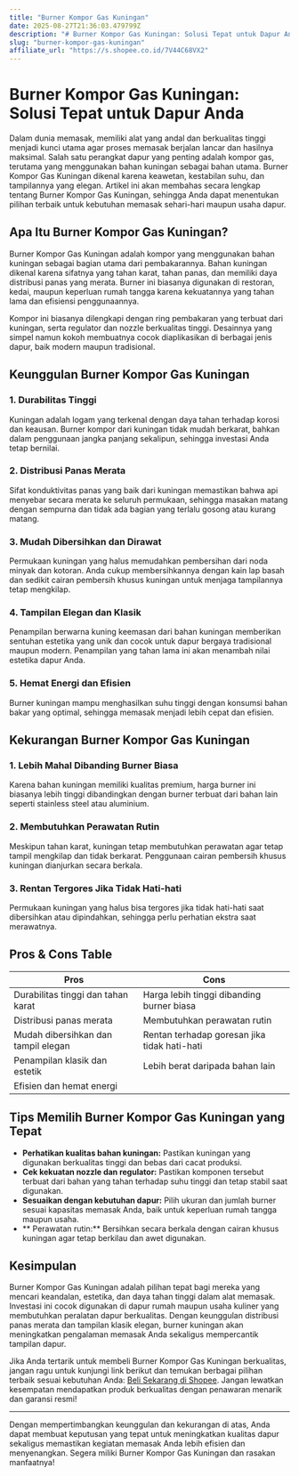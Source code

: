 ```yaml
---
title: "Burner Kompor Gas Kuningan"
date: 2025-08-27T21:36:03.479799Z
description: "# Burner Kompor Gas Kuningan: Solusi Tepat untuk Dapur Anda..."
slug: "burner-kompor-gas-kuningan"
affiliate_url: "https://s.shopee.co.id/7V44C68VX2"
---
```

# Burner Kompor Gas Kuningan: Solusi Tepat untuk Dapur Anda

Dalam dunia memasak, memiliki alat yang andal dan berkualitas tinggi menjadi kunci utama agar proses memasak berjalan lancar dan hasilnya maksimal. Salah satu perangkat dapur yang penting adalah kompor gas, terutama yang menggunakan bahan kuningan sebagai bahan utama. Burner Kompor Gas Kuningan dikenal karena keawetan, kestabilan suhu, dan tampilannya yang elegan. Artikel ini akan membahas secara lengkap tentang Burner Kompor Gas Kuningan, sehingga Anda dapat menentukan pilihan terbaik untuk kebutuhan memasak sehari-hari maupun usaha dapur.

## Apa Itu Burner Kompor Gas Kuningan?

Burner Kompor Gas Kuningan adalah kompor yang menggunakan bahan kuningan sebagai bagian utama dari pembakarannya. Bahan kuningan dikenal karena sifatnya yang tahan karat, tahan panas, dan memiliki daya distribusi panas yang merata. Burner ini biasanya digunakan di restoran, kedai, maupun keperluan rumah tangga karena kekuatannya yang tahan lama dan efisiensi penggunaannya.

Kompor ini biasanya dilengkapi dengan ring pembakaran yang terbuat dari kuningan, serta regulator dan nozzle berkualitas tinggi. Desainnya yang simpel namun kokoh membuatnya cocok diaplikasikan di berbagai jenis dapur, baik modern maupun tradisional.

## Keunggulan Burner Kompor Gas Kuningan

### 1. Durabilitas Tinggi

Kuningan adalah logam yang terkenal dengan daya tahan terhadap korosi dan keausan. Burner kompor dari kuningan tidak mudah berkarat, bahkan dalam penggunaan jangka panjang sekalipun, sehingga investasi Anda tetap bernilai.

### 2. Distribusi Panas Merata

Sifat konduktivitas panas yang baik dari kuningan memastikan bahwa api menyebar secara merata ke seluruh permukaan, sehingga masakan matang dengan sempurna dan tidak ada bagian yang terlalu gosong atau kurang matang.

### 3. Mudah Dibersihkan dan Dirawat

Permukaan kuningan yang halus memudahkan pembersihan dari noda minyak dan kotoran. Anda cukup membersihkannya dengan kain lap basah dan sedikit cairan pembersih khusus kuningan untuk menjaga tampilannya tetap mengkilap.

### 4. Tampilan Elegan dan Klasik

Penampilan berwarna kuning keemasan dari bahan kuningan memberikan sentuhan estetika yang unik dan cocok untuk dapur bergaya tradisional maupun modern. Penampilan yang tahan lama ini akan menambah nilai estetika dapur Anda.

### 5. Hemat Energi dan Efisien

Burner kuningan mampu menghasilkan suhu tinggi dengan konsumsi bahan bakar yang optimal, sehingga memasak menjadi lebih cepat dan efisien.

## Kekurangan Burner Kompor Gas Kuningan

### 1. Lebih Mahal Dibanding Burner Biasa

Karena bahan kuningan memiliki kualitas premium, harga burner ini biasanya lebih tinggi dibandingkan dengan burner terbuat dari bahan lain seperti stainless steel atau aluminium.

### 2. Membutuhkan Perawatan Rutin

Meskipun tahan karat, kuningan tetap membutuhkan perawatan agar tetap tampil mengkilap dan tidak berkarat. Penggunaan cairan pembersih khusus kuningan dianjurkan secara berkala.

### 3. Rentan Tergores Jika Tidak Hati-hati

Permukaan kuningan yang halus bisa tergores jika tidak hati-hati saat dibersihkan atau dipindahkan, sehingga perlu perhatian ekstra saat merawatnya.

## Pros & Cons Table

| **Pros**                                       | **Cons**                                            |
|------------------------------------------------|-----------------------------------------------------|
| Durabilitas tinggi dan tahan karat            | Harga lebih tinggi dibanding burner biasa         |
| Distribusi panas merata                         | Membutuhkan perawatan rutin                        |
| Mudah dibersihkan dan tampil elegan           | Rentan terhadap goresan jika tidak hati-hati     |
| Penampilan klasik dan estetik                   | Lebih berat daripada bahan lain                  |
| Efisien dan hemat energi                      |                                                     |

## Tips Memilih Burner Kompor Gas Kuningan yang Tepat

- **Perhatikan kualitas bahan kuningan:** Pastikan kuningan yang digunakan berkualitas tinggi dan bebas dari cacat produksi.
- **Cek kekuatan nozzle dan regulator:** Pastikan komponen tersebut terbuat dari bahan yang tahan terhadap suhu tinggi dan tetap stabil saat digunakan.
- **Sesuaikan dengan kebutuhan dapur:** Pilih ukuran dan jumlah burner sesuai kapasitas memasak Anda, baik untuk keperluan rumah tangga maupun usaha.
- ** Perawatan rutin:** Bersihkan secara berkala dengan cairan khusus kuningan agar tetap berkilau dan awet digunakan.

## Kesimpulan

Burner Kompor Gas Kuningan adalah pilihan tepat bagi mereka yang mencari keandalan, estetika, dan daya tahan tinggi dalam alat memasak. Investasi ini cocok digunakan di dapur rumah maupun usaha kuliner yang membutuhkan peralatan dapur berkualitas. Dengan keunggulan distribusi panas merata dan tampilan klasik elegan, burner kuningan akan meningkatkan pengalaman memasak Anda sekaligus mempercantik tampilan dapur.

Jika Anda tertarik untuk membeli Burner Kompor Gas Kuningan berkualitas, jangan ragu untuk kunjungi link berikut dan temukan berbagai pilihan terbaik sesuai kebutuhan Anda: [Beli Sekarang di Shopee](https://s.shopee.co.id/7V44C68VX2). Jangan lewatkan kesempatan mendapatkan produk berkualitas dengan penawaran menarik dan garansi resmi!

---

Dengan mempertimbangkan keunggulan dan kekurangan di atas, Anda dapat membuat keputusan yang tepat untuk meningkatkan kualitas dapur sekaligus memastikan kegiatan memasak Anda lebih efisien dan menyenangkan. Segera miliki Burner Kompor Gas Kuningan dan rasakan manfaatnya!